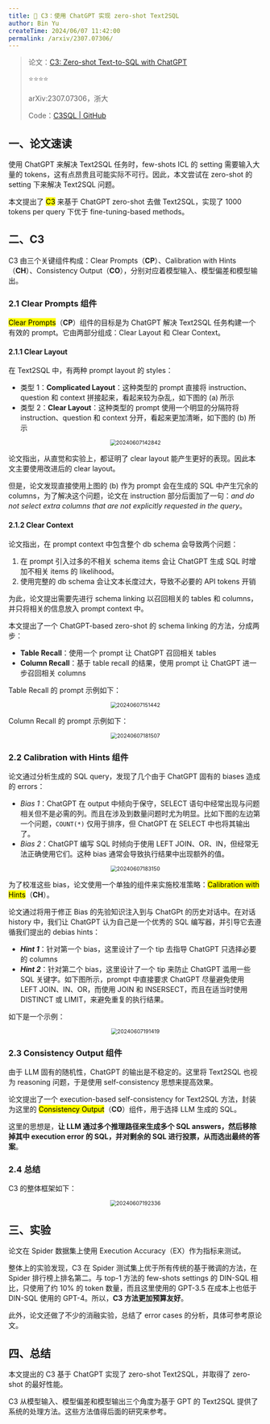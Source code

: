 ```yaml
---
title: 🌙 C3：使用 ChatGPT 实现 zero-shot Text2SQL
author: Bin Yu
createTime: 2024/06/07 11:42:00
permalink: /arxiv/2307.07306/
---
```


> 论文：[C3: Zero-shot Text-to-SQL with ChatGPT](http://arxiv.org/abs/2307.07306)
>
> ⭐⭐⭐⭐
>
> arXiv:2307.07306，浙大
>
> Code：[C3SQL | GitHub](https://github.com/bigbigwatermalon/C3SQL)

## 一、论文速读

使用 ChatGPT 来解决 Text2SQL 任务时，few-shots ICL 的 setting 需要输入大量的 tokens，这有点昂贵且可能实际不可行。因此，本文尝试在 zero-shot 的 setting 下来解决 Text2SQL 问题。

本文提出了 <mark>C3</mark> 来基于 ChatGPT zero-shot 去做 Text2SQL，实现了 1000 tokens per query 下优于 fine-tuning-based methods。

## 二、C3

C3 由三个关键组件构成：Clear Prompts（**CP**）、Calibration with Hints（**CH**）、Consistency Output（**CO**），分别对应着模型输入、模型偏差和模型输出。

### 2.1 Clear Prompts 组件

<mark>Clear Prompts</mark>（**CP**）组件的目标是为 ChatGPT 解决 Text2SQL 任务构建一个有效的 prompt。它由两部分组成：Clear Layout 和 Clear Context。

#### 2.1.1 Clear Layout

在 Text2SQL 中，有两种 prompt layout 的 styles：

- 类型 1：**Complicated Layout**：这种类型的 prompt 直接将 instruction、question 和 context 拼接起来，看起来较为杂乱，如下图的 (a) 所示
- 类型 2：**Clear Layout**：这种类型的 prompt 使用一个明显的分隔符将 instruction、question 和 context 分开，看起来更加清晰，如下图的 (b) 所示

<center><img src="https://notebook-img-1304596351.cos.ap-beijing.myqcloud.com/img/20240607142842.png" alt="20240607142842" style="zoom:75%;"></center>

论文指出，从直觉和实验上，都证明了 clear layout 能产生更好的表现。因此本文主要使用改进后的 clear layout。

但是，论文发现直接使用上图的 (b) 作为 prompt 会在生成的 SQL 中产生冗余的 columns，为了解决这个问题，论文在 instruction 部分后面加了一句：*and do not select extra columns that are not explicitly requested in the query*。

#### 2.1.2 Clear Context

论文指出，在 prompt context 中包含整个 db schema 会导致两个问题：

1. 在 prompt 引入过多的不相关 schema items 会让 ChatGPT 生成 SQL 时增加不相关 items 的 likelihood。
2. 使用完整的 db schema 会让文本长度过大，导致不必要的 API tokens 开销

为此，论文提出需要先进行 schema linking 以召回相关的 tables 和 columns，并只将相关的信息放入 prompt context 中。

本文提出了一个 ChatGPT-based zero-shot 的 schema linking 的方法，分成两步：

- **Table Recall**：使用一个 prompt 让 ChatGPT 召回相关 tables
- **Column Recall**：基于 table recall 的结果，使用 prompt 让 ChatGPT 进一步召回相关 columns

Table Recall 的 prompt 示例如下：

<center><img src="https://notebook-img-1304596351.cos.ap-beijing.myqcloud.com/img/20240607151442.png" alt="20240607151442" style="zoom:75%;"></center>

Column Recall 的 prompt 示例如下：

<center><img src="https://notebook-img-1304596351.cos.ap-beijing.myqcloud.com/img/20240607181507.png" alt="20240607181507" style="zoom:75%;"></center>

### 2.2 Calibration with Hints 组件

论文通过分析生成的 SQL query，发现了几个由于 ChatGPT 固有的 biases 造成的 errors：

- *Bias 1*：ChatGPT 在 output 中倾向于保守，SELECT 语句中经常出现与问题相关但不是必需的列。而且在涉及到数量问题时尤为明显。比如下图的左边第一个问题，`COUNT(*)` 仅用于排序，但 ChatGPT 在 SELECT 中也将其输出了。
- *Bias 2*：ChatGPT 编写 SQL 时倾向于使用 LEFT JOIN、OR、IN，但经常无法正确使用它们。这种 bias 通常会导致执行结果中出现额外的值。

<center><img src="https://notebook-img-1304596351.cos.ap-beijing.myqcloud.com/img/20240607183150.png" alt="20240607183150" style="zoom:75%;"></center>

为了校准这些 bias，论文使用一个单独的组件来实施校准策略：<mark>Calibration with Hints</mark>（**CH**）。

论文通过将用于修正 Bias 的先验知识注入到与 ChatGPt 的历史对话中。在对话 history 中，我们让 ChatGPT 认为自己是一个优秀的 SQL 编写器，并引导它去遵循我们提出的 debias hints：

- ***Hint 1***：针对第一个 bias，这里设计了一个 tip 去指导 ChatGPT 只选择必要的 columns
- ***Hint 2***：针对第二个 bias，这里设计了一个 tip 来防止 ChatGPT 滥用一些 SQL 关键字。如下图所示，prompt 中直接要求 ChatGPT 尽量避免使用 LEFT JOIN、IN、OR，而使用 JOIN 和 INSERSECT，而且在适当时使用 DISTINCT 或 LIMIT，来避免重复的执行结果。

如下是一个示例：

<center><img src="https://notebook-img-1304596351.cos.ap-beijing.myqcloud.com/img/20240607191419.png" alt="20240607191419" style="zoom:75%;"></center>

### 2.3 Consistency Output 组件

由于 LLM 固有的随机性，ChatGPT 的输出是不稳定的。这里将 Text2SQL 也视为 reasoning 问题，于是使用 self-consistency 思想来提高效果。

论文提出了一个 execution-based self-consistency for Text2SQL 方法，封装为这里的 <mark>Consistency Output</mark>（**CO**）组件，用于选择 LLM 生成的 SQL。

这里的思想是，**让 LLM 通过多个推理路径来生成多个 SQL answers，然后移除掉其中 execution error 的 SQL，并对剩余的 SQL 进行投票，从而选出最终的答案**。

### 2.4 总结

C3 的整体框架如下：

<center><img src="https://notebook-img-1304596351.cos.ap-beijing.myqcloud.com/img/20240607192336.png" alt="20240607192336" style="zoom:75%;"></center>

## 三、实验

论文在 Spider 数据集上使用 Execution Accuracy（EX）作为指标来测试。

整体上的实验发现，C3 在 Spider 测试集上优于所有传统的基于微调的方法，在 Spider 排行榜上排名第二。与 top-1 方法的 few-shots settings 的 DIN-SQL 相比，只使用了约 10% 的 token 数量，而且这里使用的 GPT-3.5 在成本上也低于 DIN-SQL 使用的 GPT-4。所以，**C3 方法更加预算友好**。

此外，论文还做了不少的消融实验，总结了 error cases 的分析，具体可参考原论文。

## 四、总结

本文提出的 C3 基于 ChatGPT 实现了 zero-shot Text2SQL，并取得了 zero-shot 的最好性能。

C3 从模型输入、模型偏差和模型输出三个角度为基于 GPT 的 Text2SQL 提供了系统的处理方法。这些方法值得后面的研究来参考。
